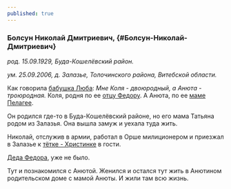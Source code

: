 ```yaml
---
published: true
---
```


### Болсун Николай Дмитриевич,  {#Болсун-Николай-Дмитриевич}

_род. 15.09.1929, Буда-Кошелёвский район._

_ум. 25.09.2006, д. Залазье, Толочинского района, Витебской области._

Как говорила <a class="person continue-reading" href='#Машкович-Любовь-Федоровна'>бабушка Люба</a>: 
<i>Мне Коля - двоюродный, а Анюта - троюродная.</i> Коля, родня по ее <a class="person continue-reading" href='#Машкович-Федор-Иванович'>отцу Федору</a>. А Анюта, по ее <a class="person continue-reading" href='#Машкович-Пелагея-Трофимовна'>маме Пелагее</a>.



Он родился где-то в Буда-Кошелёвский районе, но его мама Татьяна родом из Залазья. 
Она вышла замуж и уехала туда жить.

Николай, отслужив в армии, работал в Орше милиционером и приезжал в Залазье к 
<a class="person continue-reading" href='#Машкович-Кристина-Ивановна'>тётке - Христинке</a> 
в гости. 

<a class="person continue-reading" href='#Машкович-Федор-Иванович'>Деда Федора</a>, уже не было.

Тут и познакомился с Анютой. 
Женился и остался тут жить в Анютином родительском доме с мамой Анюты. 
И жили там всю жизнь. 
        
